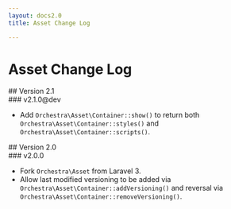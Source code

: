 ```yaml
---
layout: docs2.0
title: Asset Change Log

---
```


# Asset Change Log

<section id="v2.1">
## Version 2.1

<article id="v2.1.0">
### v2.1.0@dev

* Add `Orchestra\Asset\Container::show()` to return both `Orchestra\Asset\Container::styles()` and `Orchestra\Asset\Container::scripts()`.

</article>

</section>

<section id="v2.0">
## Version 2.0

<article id="v2.0.0">
### v2.0.0

* Fork `Orchestra\Asset` from Laravel 3.
* Allow last modified versioning to be added via `Orchestra\Asset\Container::addVersioning()` and reversal via `Orchestra\Asset\Container::removeVersioning()`.

</article>

</section>
